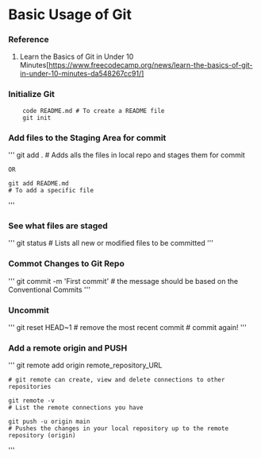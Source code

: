 # Basic Usage of Git

### Reference
1. Learn the Basics of Git in Under 10 Minutes[https://www.freecodecamp.org/news/learn-the-basics-of-git-in-under-10-minutes-da548267cc91/]

### Initialize Git
```
    code README.md # To create a README file
    git init
```

### Add files to the Staging Area for commit
'''
    git add .
    # Adds alls the files in local repo and stages them for commit

    OR

    git add README.md
    # To add a specific file
'''

### See what files are staged
'''
    git status # Lists all new or modified files to be committed
'''

### Commot Changes to Git Repo
'''
    git commit -m 'First commit'
    # the message should be based on the Conventional Commits
'''

### Uncommit
'''
    git reset HEAD~1
    # remove the most recent commit
    # commit again!
'''

### Add a remote origin and PUSH
'''
    git remote add origin remote_repository_URL

    # git remote can create, view and delete connections to other repositories

    git remote -v
    # List the remote connections you have

    git push -u origin main 
    # Pushes the changes in your local repository up to the remote repository (origin)
'''






